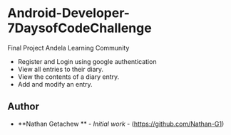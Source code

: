# Android-Developer-7DaysofCodeChallenge
Final Project Andela Learning Community

  * Register and Login using google authentication
  * View all entries to their diary.
  * View the contents of a diary entry.
  * Add and modify an entry.
## Author

* **Nathan Getachew ** - *Initial work* - (https://github.com/Nathan-G1)

